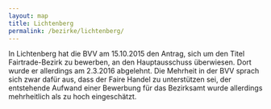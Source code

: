 ```yaml
---
layout: map
title: Lichtenberg
permalink: /bezirke/lichtenberg/
---
```


In Lichtenberg hat die BVV am 15.10.2015 den Antrag, sich um den Titel Fairtrade-Bezirk zu bewerben, an den Hauptausschuss überwiesen. Dort wurde er allerdings am 2.3.2016 abgelehnt. Die Mehrheit in der BVV sprach sich zwar dafür aus, dass der Faire Handel zu unterstützen sei, der entstehende Aufwand einer Bewerbung für das Bezirksamt wurde allerdings mehrheitlich als zu hoch eingeschätzt.

